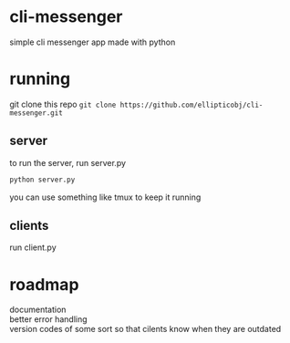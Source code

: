 # cli-messenger
simple cli messenger app made with python

# running
git clone this repo
`git clone https://github.com/ellipticobj/cli-messenger.git`

## server 
to run the server, run server.py 

```bash
python server.py
```

you can use something like tmux to keep it running

## clients
run client.py


# roadmap
documentation  
better error handling  
version codes of some sort so that cilents know when they are outdated  
